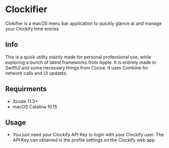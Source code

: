 # Clockifier
Clokifier is a macOS menu bar application to quickly glance at and manage your Clockify time entries

## Info

This is a quick utility mainly made for personal professional use, while exploring a bunch of latest frameworks from Apple.
It is entirely made in SwiftUI and some necessary things from Cocoa. It uses Combine for network calls and UI updates.

## Requirments

- Xcode 11.3+
- macOS Catalina 10.15

## Usage

- You just need your Clockify API Key to login with your Clockify user. The API Key can obtained in the profile settings on the Clockify web app.
